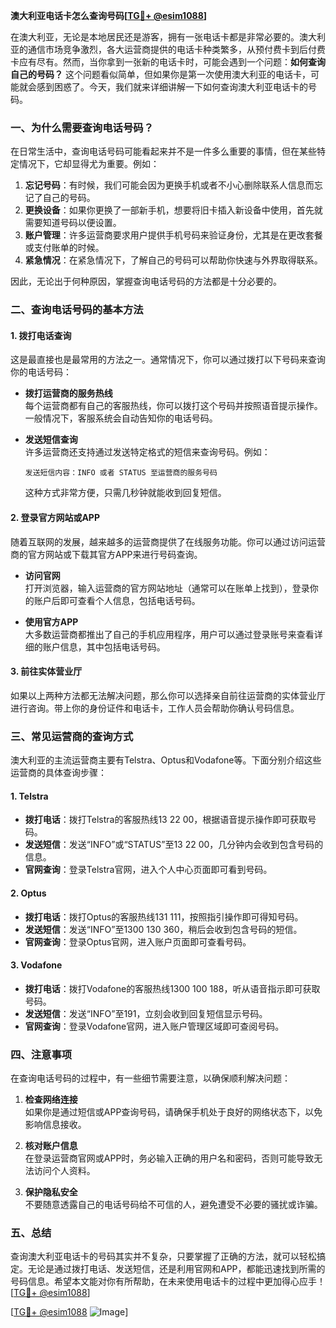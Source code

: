 **澳大利亚电话卡怎么查询号码[[TG💪+ @esim1088](https://t.me/s/esim1088)]**

在澳大利亚，无论是本地居民还是游客，拥有一张电话卡都是非常必要的。澳大利亚的通信市场竞争激烈，各大运营商提供的电话卡种类繁多，从预付费卡到后付费卡应有尽有。然而，当你拿到一张新的电话卡时，可能会遇到一个问题：**如何查询自己的号码？** 这个问题看似简单，但如果你是第一次使用澳大利亚的电话卡，可能就会感到困惑了。今天，我们就来详细讲解一下如何查询澳大利亚电话卡的号码。

### 一、为什么需要查询电话号码？

在日常生活中，查询电话号码可能看起来并不是一件多么重要的事情，但在某些特定情况下，它却显得尤为重要。例如：

1. **忘记号码**：有时候，我们可能会因为更换手机或者不小心删除联系人信息而忘记了自己的号码。
2. **更换设备**：如果你更换了一部新手机，想要将旧卡插入新设备中使用，首先就需要知道号码以便设置。
3. **账户管理**：许多运营商要求用户提供手机号码来验证身份，尤其是在更改套餐或支付账单的时候。
4. **紧急情况**：在紧急情况下，了解自己的号码可以帮助你快速与外界取得联系。

因此，无论出于何种原因，掌握查询电话号码的方法都是十分必要的。

### 二、查询电话号码的基本方法

#### 1. 拨打电话查询

这是最直接也是最常用的方法之一。通常情况下，你可以通过拨打以下号码来查询你的电话号码：

- **拨打运营商的服务热线**  
  每个运营商都有自己的客服热线，你可以拨打这个号码并按照语音提示操作。一般情况下，客服系统会自动告知你的电话号码。

- **发送短信查询**  
  许多运营商还支持通过发送特定格式的短信来查询号码。例如：
  ```
  发送短信内容：INFO 或者 STATUS 至运营商的服务号码
  ```
  这种方式非常方便，只需几秒钟就能收到回复短信。

#### 2. 登录官方网站或APP

随着互联网的发展，越来越多的运营商提供了在线服务功能。你可以通过访问运营商的官方网站或下载其官方APP来进行号码查询。

- **访问官网**  
  打开浏览器，输入运营商的官方网站地址（通常可以在账单上找到），登录你的账户后即可查看个人信息，包括电话号码。

- **使用官方APP**  
  大多数运营商都推出了自己的手机应用程序，用户可以通过登录账号来查看详细的账户信息，其中包括电话号码。

#### 3. 前往实体营业厅

如果以上两种方法都无法解决问题，那么你可以选择亲自前往运营商的实体营业厅进行咨询。带上你的身份证件和电话卡，工作人员会帮助你确认号码信息。

### 三、常见运营商的查询方式

澳大利亚的主流运营商主要有Telstra、Optus和Vodafone等。下面分别介绍这些运营商的具体查询步骤：

#### 1. Telstra

- **拨打电话**：拨打Telstra的客服热线13 22 00，根据语音提示操作即可获取号码。
- **发送短信**：发送“INFO”或“STATUS”至13 22 00，几分钟内会收到包含号码的信息。
- **官网查询**：登录Telstra官网，进入个人中心页面即可看到号码。

#### 2. Optus

- **拨打电话**：拨打Optus的客服热线131 111，按照指引操作即可得知号码。
- **发送短信**：发送“INFO”至1300 130 360，稍后会收到包含号码的短信。
- **官网查询**：登录Optus官网，进入账户页面即可查看号码。

#### 3. Vodafone

- **拨打电话**：拨打Vodafone的客服热线1300 100 188，听从语音指示即可获取号码。
- **发送短信**：发送“INFO”至191，立刻会收到回复短信显示号码。
- **官网查询**：登录Vodafone官网，进入账户管理区域即可查阅号码。

### 四、注意事项

在查询电话号码的过程中，有一些细节需要注意，以确保顺利解决问题：

1. **检查网络连接**  
   如果你是通过短信或APP查询号码，请确保手机处于良好的网络状态下，以免影响信息接收。

2. **核对账户信息**  
   在登录运营商官网或APP时，务必输入正确的用户名和密码，否则可能导致无法访问个人资料。

3. **保护隐私安全**  
   不要随意透露自己的电话号码给不可信的人，避免遭受不必要的骚扰或诈骗。

### 五、总结

查询澳大利亚电话卡的号码其实并不复杂，只要掌握了正确的方法，就可以轻松搞定。无论是通过拨打电话、发送短信，还是利用官网和APP，都能迅速找到所需的号码信息。希望本文能对你有所帮助，在未来使用电话卡的过程中更加得心应手！[[TG💪+ @esim1088](https://t.me/s/esim1088)] 

[[TG💪+ @esim1088](https://t.me/s/esim1088) ![Image](https://i.postimg.cc/4NQfJmqS/Snipaste-2025-05-13-00-14-12.png)]